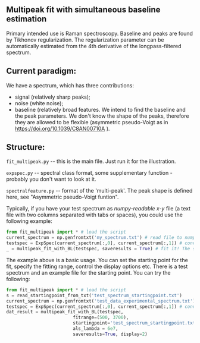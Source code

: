﻿
## Multipeak fit with simultaneous baseline estimation

Primary intended use is Raman spectroscopy. Baseline and peaks are found by Tikhonov regularization.
The regularization parameter can be automatically estimated from the 4th derivative of the longpass-filtered spectrum.

## Current paradigm:
We have a spectrum, which has three contributions:
* signal (relatively sharp peaks);
* noise (white noise);
* baseline (relatively broad features.
We intend to find the baseline and the peak parameters. We don't know the shape of the peaks, therefore they are allowed to be flexible (asymmetric pseudo-Voigt as in https://doi.org/10.1039/C8AN00710A ).



## Structure:
```fit_multipeak.py``` -- this is the main file. Just run it for the illustration.

```expspec.py``` -- spectral class format, some supplementary function - probably you don't want to look at it.

```spectralfeature.py``` -- format of the 'multi-peak'. The peak shape is defined here, see "Asymmetric pseudo-Voigt funtion".


Typically, if you have your test spectrum as *numpy-readable* *x-y* file (a text file with two columns separated with tabs or spaces), you could use the following example:
```python
from fit_multipeak import * # load the script
current_spectrum = np.genfromtxt('my_spectrum.txt') # read file to numpy format
testspec = ExpSpec(current_spectrum[:,0], current_spectrum[:,1]) # convert the spectrum to an *object* of a specific format.
_ = multipeak_fit_with_BL(testspec, saveresults = True) # fit it! The starting point will be generated automatically from *find_da_peaks* function.
```

The example above is a basic usage. You can set the starting point for the fit, specify the fitting range, control the display options etc.
There is a test spectrum and an example file for the starting point. You can try the following:
```python
from fit_multipeak import * # load the script
s = read_startingpoint_from_txt('test_spectrum_startingpoint.txt')
current_spectrum = np.genfromtxt('test_data_experimental_spectrum.txt') # read file to numpy format
testspec = ExpSpec(current_spectrum[:,0], current_spectrum[:,1]) # convert the spectrum to an *object* of a specific format.
dat_result = multipeak_fit_with_BL(testspec,
                         fitrange=(500, 3700),
                         startingpoint='test_spectrum_startingpoint.txt',
                         als_lambda = 6e7,
                         saveresults=True, display=2)
```